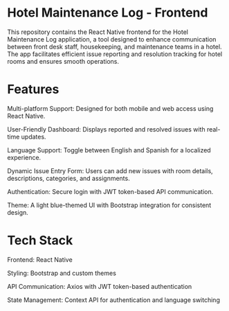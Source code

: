 # Hotel Maintenance Log - Frontend

This repository contains the React Native frontend for the Hotel Maintenance Log application, a tool designed to enhance communication between front desk staff, housekeeping, and maintenance teams in a hotel. The app facilitates efficient issue reporting and resolution tracking for hotel rooms and ensures smooth operations.

# Features
Multi-platform Support: Designed for both mobile and web access using React Native.

User-Friendly Dashboard: Displays reported and resolved issues with real-time updates.

Language Support: Toggle between English and Spanish for a localized experience.

Dynamic Issue Entry Form: Users can add new issues with room details, descriptions, categories, and assignments.

Authentication: Secure login with JWT token-based API communication.

Theme: A light blue-themed UI with Bootstrap integration for consistent design.

# Tech Stack
Frontend: React Native

Styling: Bootstrap and custom themes

API Communication: Axios with JWT token-based authentication

State Management: Context API for authentication and language switching
